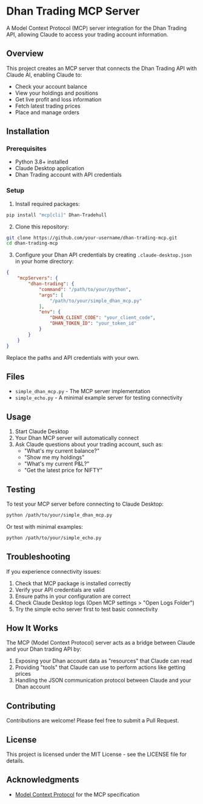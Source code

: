 # Dhan Trading MCP Server

A Model Context Protocol (MCP) server integration for the Dhan Trading API, allowing Claude to access your trading account information.

## Overview

This project creates an MCP server that connects the Dhan Trading API with Claude AI, enabling Claude to:

- Check your account balance
- View your holdings and positions
- Get live profit and loss information
- Fetch latest trading prices
- Place and manage orders

## Installation

### Prerequisites

- Python 3.8+ installed
- Claude Desktop application
- Dhan Trading account with API credentials

### Setup

1. Install required packages:

```bash
pip install "mcp[cli]" Dhan-Tradehull
```

2. Clone this repository:

```bash
git clone https://github.com/your-username/dhan-trading-mcp.git
cd dhan-trading-mcp
```

3. Configure your Dhan API credentials by creating `.claude-desktop.json` in your home directory:

```json
{
    "mcpServers": {
        "dhan-trading": {
            "command": "/path/to/your/python",
            "args": [
                "/path/to/your/simple_dhan_mcp.py"
            ],
            "env": {
                "DHAN_CLIENT_CODE": "your_client_code",
                "DHAN_TOKEN_ID": "your_token_id"
            }
        }
    }
}
```

Replace the paths and API credentials with your own.

## Files

- `simple_dhan_mcp.py` - The MCP server implementation
- `simple_echo.py` - A minimal example server for testing connectivity

## Usage

1. Start Claude Desktop
2. Your Dhan MCP server will automatically connect
3. Ask Claude questions about your trading account, such as:
   - "What's my current balance?"
   - "Show me my holdings"
   - "What's my current P&L?"
   - "Get the latest price for NIFTY"

## Testing

To test your MCP server before connecting to Claude Desktop:

```bash
python /path/to/your/simple_dhan_mcp.py
```

Or test with minimal examples:

```bash
python /path/to/your/simple_echo.py
```

## Troubleshooting

If you experience connectivity issues:

1. Check that MCP package is installed correctly
2. Verify your API credentials are valid
3. Ensure paths in your configuration are correct
4. Check Claude Desktop logs (Open MCP settings > "Open Logs Folder")
5. Try the simple echo server first to test basic connectivity

## How It Works

The MCP (Model Context Protocol) server acts as a bridge between Claude and your Dhan trading API by:

1. Exposing your Dhan account data as "resources" that Claude can read
2. Providing "tools" that Claude can use to perform actions like getting prices
3. Handling the JSON communication protocol between Claude and your Dhan account

## Contributing

Contributions are welcome! Please feel free to submit a Pull Request.

## License

This project is licensed under the MIT License - see the LICENSE file for details.

## Acknowledgments

- [Model Context Protocol](https://modelcontextprotocol.io/) for the MCP specification
